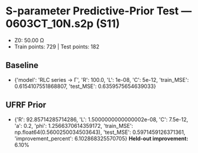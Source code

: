 # S-parameter Predictive-Prior Test — 0603CT_10N.s2p (S11)
- Z0: 50.00 Ω
- Train points: 729  |  Test points: 182

## Baseline
- {'model': 'RLC series -> Γ', 'R': 100.0, 'L': 1e-08, 'C': 5e-12, 'train_MSE': 0.6154107551868807, 'test_MSE': 0.6359575654639033}

## UFRF Prior
- {'R': 92.85714285714286, 'L': 1.5000000000000002e-08, 'C': 7.5e-12, 'a': 0.2, 'phi': 1.2566370614359172, 'train_MSE': np.float64(0.5600250034503643), 'test_MSE': 0.5971459126371361, 'improvement_percent': 6.102868325570705}
**Held-out improvement:** 6.10%
